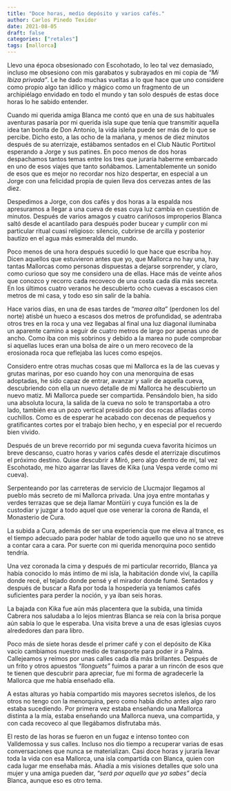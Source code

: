 ```yaml
---
title: "Doce horas, medio depósito y varios cafés."
author: Carlos Pinedo Texidor
date: 2021-08-05
draft: false
categories: ["retales"]
tags: [mallorca]
---
```

Llevo una época obsesionado con Escohotado, lo leo tal vez demasiado, incluso me obsesiono con mis garabatos y subrayados en mi copia de *“Mi Ibiza privada”*. Le he dado muchas vueltas a lo que hace que uno considere como propio algo tan idílico y mágico como un fragmento de un archipiélago envidado en todo el mundo y tan solo después de estas doce horas lo he sabido entender.

Cuando mi querida amiga Blanca me contó que en una de sus habituales aventuras pasaría por mi querida isla supe que tenía que transmitir aquella idea tan bonita de Don Antonio, la vida isleña puede ser más de lo que se percibe. Dicho esto, a las ocho de la mañana, y menos de diez  minutos después de su aterrizaje, estábamos sentados en el Club Nàutic Portitxol esperando a Jorge y sus patines. En poco menos de dos horas despachamos tantos temas entre los tres que juraría haberme embarcado en uno de esos viajes que tanto soñábamos. Lamentablemente un sonido de esos que es mejor no recordar nos hizo despertar, en especial a un Jorge con una felicidad propia de quien lleva dos cervezas antes de las diez.

Despedimos a Jorge, con dos cafés y dos horas a la espalda nos apresuramos a llegar a una cueva de esas cuya luz cambia en cuestión de minutos. Después de varios amagos y cuatro cariñosos improperios Blanca saltó desde el acantilado para después poder bucear y cumplir con mi particular ritual cuasi religioso: silencio, cubrirse de arcilla y posterior bautizo en el agua más esmeralda del mundo. 

Poco menos de una hora después sucedió lo que hace que escriba hoy. Dicen aquellos que estuvieron antes que yo, que Mallorca no hay una, hay tantas Mallorcas como personas dispuestas a dejarse sorprender, y claro, como curioso que soy me considero una de ellas. Hace más de veinte años que conozco y recorro cada recoveco de una costa cada día más secreta. En los últimos cuatro veranos he descubierto ocho cuevas a escasos cien metros de mi casa, y todo eso sin salir de la bahía. 

Hace varios días, en una de esas tardes de “*marea alta*” (perdonen los del norte) atisbé un hueco a escasos dos metros de profundidad, se adentraba otros tres en la roca y una vez llegabas al final una luz diagonal iluminaba un aparente camino a seguir de cuatro metros de largo por apenas uno de ancho. Como iba con mis sobrinos y debido a la marea no pude comprobar si aquellas luces eran una bolsa de aire o un mero recoveco de la erosionada roca que reflejaba las luces como espejos.

Considero entre otras muchas cosas que mi Mallorca es la de las cuevas y grutas marinas, por eso cuando hoy con una menorquina de esas adoptadas, he sido capaz de entrar, avanzar y salir de aquella cueva, descubriendo con ella un nuevo detalle de mi Mallorca he descubierto un nuevo matiz. Mi Mallorca puede ser compartida. Pensándolo bien, ha sido una absoluta locura, la salida de la cueva no solo te transportaba a otro lado, también era un pozo vertical presidido por dos rocas afiladas como cuchillos. Como es de esperar he acabado con decenas de pequeños y gratificantes cortes por el trabajo bien hecho, y en especial por el recuerdo bien vivido.

Después de un breve recorrido por mi segunda cueva favorita hicimos un breve descanso, cuatro horas y varios cafés desde el aterrizaje discutimos el próximo destino. Quise descubrir a Miró, pero algo dentro de mí, tal vez Escohotado, me hizo agarrar las llaves de Kika (una Vespa verde como mi cueva). 

Serpenteando por las carreteras de servicio de Llucmajor llegamos al pueblo más secreto de mi Mallorca privada. Una joya entre montañas y verdes terrazas que se deja llamar Montüiri y cuya función es la de custodiar y juzgar a todo aquel que ose venerar la corona de Randa, el Monasterio de Cura.

La subida a Cura, además de ser una experiencia que me eleva al trance, es el tiempo adecuado para poder hablar de todo aquello que uno no se atreve a contar cara a cara. Por suerte con mi querida menorquina poco sentido tendría. 

Una vez coronada la cima y después de mi particular recorrido, Blanca ya había conocido lo más íntimo de mi isla, la habitación donde viví, la capilla donde recé, el tejado donde pensé y el mirador donde fumé. Sentados y después de buscar a Rafa por toda la hospedería ya teníamos cafés suficientes para perder la noción, y ya iban seis horas.

La bajada con Kika fue aún más placentera que la subida, una tímida Cabrera nos saludaba a lo lejos mientras Blanca se reía con la brisa porque aún sabía lo que le esperaba. Una visita breve a una de esas iglesias cuyos alrededores dan para libro.

Poco más de siete horas desde el primer café y con el depósito de Kika vacío cambiamos nuestro medio de transporte para poder ir a Palma. Callejeamos y reímos por unas calles cada día más brillantes. Después de un frito y otros apuestos *“llonguets”* fuimos a parar a un rincón de esos que te tienen que descubrir para apreciar, fue mi forma de agradecerle la Mallorca que me había enseñado ella.

A estas alturas yo había compartido mis mayores secretos isleños, de los otros no tengo con la menorquina, pero como había dicho antes algo raro estaba sucediendo. Por primera vez estaba enseñando una Mallorca distinta a la mía, estaba enseñando una Mallorca nueva, una compartida, y con cada recoveco al que llegábamos disfrutaba más.

El resto de las horas se fueron en un fugaz e intenso tonteo con Valldemossa y sus calles. Incluso nos dio tiempo a recuperar varias de esas conversaciones que nunca se materializan. Casi doce horas y juraría llevar toda la vida con esa Mallorca, una isla compartida con Blanca, quien con cada lugar me enseñaba más. Añadía a mis visiones detalles que solo una mujer y una amiga pueden dar, *“será por aquello que ya sabes”* decía Blanca, aunque eso es otro tema.
